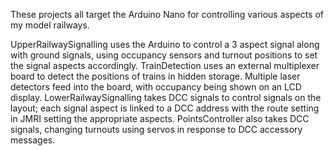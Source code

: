 These projects all target the Arduino Nano for controlling various aspects of my model railways.

UpperRailwaySignalling uses the Arduino to control a 3 aspect signal along with ground signals, using occupancy sensors and turnout positions to set the signal aspects accordingly.
TrainDetection uses an external multiplexer board to detect the positions of trains in hidden storage. Multiple laser detectors feed into the board, with occupancy being shown on an LCD display.
LowerRailwaySignalling takes DCC signals to control signals on the layout; each signal aspect is linked to a DCC address with the route setting in JMRI setting the appropriate aspects.
PointsController also takes DCC signals, changing turnouts using servos in response to DCC accessory messages.
